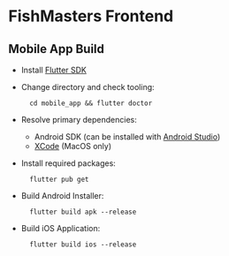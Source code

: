 # FishMasters Frontend

## Mobile App Build

- Install [Flutter SDK](https://flutter.dev)
- Change directory and check tooling:

        cd mobile_app && flutter doctor

- Resolve primary dependencies:
  - Android SDK (can be installed with [Android Studio](https://developer.android.com/studio))
  - [XCode](https://developer.apple.com/xcode/) (MacOS only)
- Install required packages:

        flutter pub get

- Build Android Installer:

        flutter build apk --release

- Build iOS Application:

        flutter build ios --release
